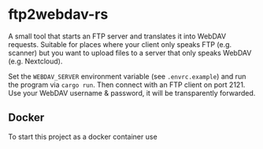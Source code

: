 # ftp2webdav-rs

A small tool that starts an FTP server and translates it into WebDAV requests.
Suitable for places where your client only speaks FTP (e.g. scanner) but you
want to upload files to a server that only speaks WebDAV (e.g. Nextcloud).

Set the `WEBDAV_SERVER` environment variable (see `.envrc.example`) and run the
program via `cargo run`. Then connect with an FTP client on port 2121. Use your
WebDAV username & password, it will be transparently forwarded.

## Docker

To start this project as a docker container use
